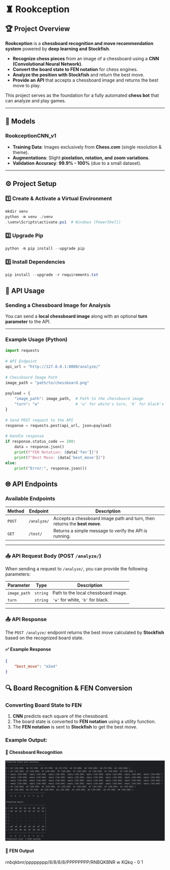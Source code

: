 # ♜ Rookception

## 🏆 Project Overview
**Rookception** is a **chessboard recognition and move recommendation system** powered by **deep learning and Stockfish**.
- **Recognize chess pieces** from an image of a chessboard using a **CNN (Convolutional Neural Network)**.
- **Convert the board state to FEN notation** for chess engines.
- **Analyze the position with Stockfish** and return the best move.
- **Provide an API** that accepts a chessboard image and returns the best move to play.

This project serves as the foundation for a fully automated **chess bot** that can analyze and play games.

---
## 📌 Models
### **RookceptionCNN_v1**
- **Training Data**: Images exclusively from **Chess.com** (single resolution & theme).
- **Augmentations**: Slight **pixelation, rotation, and zoom variations**.
- **Validation Accuracy**: **99.9% - 100%** (due to a small dataset).
---

## ⚙️ Project Setup
### **1️⃣ Create & Activate a Virtual Environment**
```powershell
mkdir venv
python -m venv ./venv
.\venv\Scripts\activate.ps1  # Windows (PowerShell)
```

### **2️⃣ Upgrade Pip**
```powershell
python -m pip install --upgrade pip
```

### **3️⃣ Install Dependencies**
```powershell
pip install --upgrade -r requirements.txt
```

## 📡 API Usage

### **Sending a Chessboard Image for Analysis**
You can send a **local chessboard image** along with an optional **turn parameter** to the API.

---

### **Example Usage (Python)**
```python
import requests

# API Endpoint
api_url = "http://127.0.0.1:8000/analyze/"

# Chessboard Image Path
image_path = "path/to/chessboard.png"

payload = {
    "image_path": image_path,  # Path to the chessboard image
    "turn": "w"                # 'w' for white's turn, 'b' for black's turn (optional)
}

# Send POST request to the API
response = requests.post(api_url, json=payload)

# Handle response
if response.status_code == 200:
    data = response.json()
    print(f"FEN Notation: {data['fen']}")
    print(f"Best Move: {data['best_move']}")
else:
    print("Error:", response.json())
```

## 🌐 API Endpoints

### **Available Endpoints**
| **Method** | **Endpoint**  | **Description**                                                                                 |
|------------|--------------|-------------------------------------------------------------------------------------------------|
| `POST`     | `/analyze/`   | Accepts a chessboard image path and turn, then returns the **best move**. |
| `GET`      | `/test/`      | Returns a simple message to verify the API is running.                                          |

---

### **📥 API Request Body (POST `/analyze/`)**
When sending a request to `/analyze/`, you can provide the following parameters:

| **Parameter**        | **Type**   | **Description** |
|----------------------|-----------|-----------------|
| `image_path`        | `string`  | Path to the local chessboard image. |
| `turn`              | `string`  | `'w'` for white, `'b'` for black. |
---

### **📤 API Response**
The `POST /analyze/` endpoint returns the best move calculated by **Stockfish** based on the recognized board state.

#### **✅ Example Response**
```json
{
    "best_move": "e2e4"
}
```


## 🔍 Board Recognition & FEN Conversion

### **Converting Board State to FEN**
1. **CNN** predicts each square of the chessboard.
2. The board state is converted to **FEN notation** using a utility function.
3. The **FEN notation** is sent to **Stockfish** to get the best move.

### **Example Output:**
#### **📸 Chessboard Recognition**
![Chessboard Example](docs/imgs/modelprintsterminal.png)

#### **🔢 FEN Output**
rnbqkbnr/pppppppp/8/8/8/8/PPPPPPPP/RNBQKBNR w KQkq - 0 1

